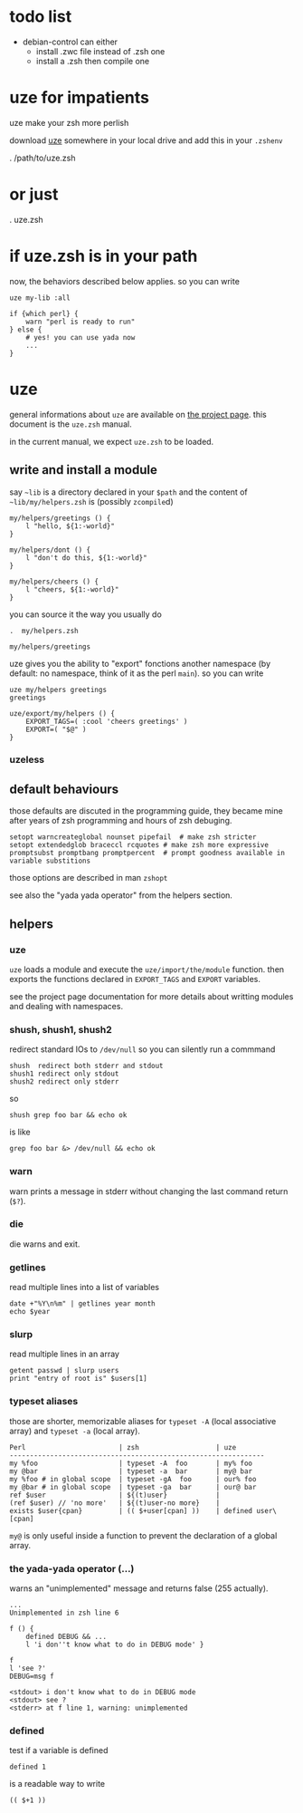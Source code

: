 # todo list

* debian-control can either
  * install .zwc file instead of .zsh one
  * install a .zsh then compile one

# uze for impatients

uze make your zsh more perlish

download [uze](https://raw.githubusercontent.com/zsh-uze/uze/master/lib/uze.zsh)
somewhere in your local drive and add this in your `.zshenv`

  . /path/to/uze.zsh
  # or just
  . uze.zsh
  # if uze.zsh is in your path

now, the behaviors described below applies. so you can write

    uze my-lib :all

    if {which perl} {
        warn "perl is ready to run"
    } else {
        # yes! you can use yada now
        ...
    }

# uze

general informations about `uze` are available on
[the project page](https://github.com/zsh-uze). this document is the `uze.zsh`
manual.

in the current manual, we expect `uze.zsh` to be loaded.

## write and install a module

say `~lib` is a directory declared in your `$path` and the content of
`~lib/my/helpers.zsh` is (possibly `zcompile`d)

    my/helpers/greetings () {
        l "hello, ${1:-world}"
    }

    my/helpers/dont () {
        l "don't do this, ${1:-world}"
    }

    my/helpers/cheers () {
        l "cheers, ${1:-world}"
    }

you can source it the way you usually do

    .  my/helpers.zsh

    my/helpers/greetings

uze gives you the ability to "export" fonctions another namespace
(by default: no namespace, think of it as the perl `main`). so you can write

    uze my/helpers greetings
    greetings

    uze/export/my/helpers () {
        EXPORT_TAGS=( :cool 'cheers greetings' )
        EXPORT=( "$@" )
    }

### uzeless

## default behaviours

those defaults are discuted in the programming guide, they became mine after
years of zsh programming and hours of zsh debuging.

    setopt warncreateglobal nounset pipefail  # make zsh stricter
    setopt extendedglob braceccl rcquotes # make zsh more expressive
    promptsubst promptbang promptpercent  # prompt goodness available in variable substitions

those options are described in man `zshopt`

see also the "yada yada operator" from the helpers section.

## helpers

### uze

`uze` loads a module and execute the `uze/import/the/module` function. then
exports the functions declared in `EXPORT_TAGS` and `EXPORT` variables.

see the project page documentation for more details about writting modules and
dealing with namespaces.

### shush, shush1, shush2

redirect standard IOs to `/dev/null` so you can silently run a commmand

    shush  redirect both stderr and stdout
    shush1 redirect only stdout
    shush2 redirect only stderr

so

    shush grep foo bar && echo ok

is like

    grep foo bar &> /dev/null && echo ok

### warn

warn prints a message in stderr without changing the last command return (`$?`).

### die

die warns and exit.

### getlines

read multiple lines into a list of variables

    date +"%Y\n%m" | getlines year month
    echo $year

### slurp

read multiple lines in an array

    getent passwd | slurp users
    print "entry of root is" $users[1]

### typeset aliases

those are shorter, memorizable aliases for `typeset -A`
(local associative array) and `typeset -a` (local array).

    Perl                       | zsh                   | uze
    ---------------------------------------------------------------
    my %foo                    | typeset -A  foo       | my% foo
    my @bar                    | typeset -a  bar       | my@ bar
    my %foo # in global scope  | typeset -gA  foo      | our% foo
    my @bar # in global scope  | typeset -ga  bar      | our@ bar
    ref $user                  | ${(t)user}            |
    (ref $user) // 'no more'   | ${(t)user-no more}    |
    exists $user{cpan}         | (( $+user[cpan] ))    | defined user\[cpan]


`my@` is only useful inside a function to prevent the declaration
of a global array.

### the yada-yada operator (...)

warns an "unimplemented" message and returns false (255 actually).

    ...
    Unimplemented in zsh line 6

    f () {
        defined DEBUG && ...
        l 'i don''t know what to do in DEBUG mode' }

    f
    l 'see ?'
    DEBUG=msg f

    <stdout> i don't know what to do in DEBUG mode
    <stdout> see ?
    <stderr> at f line 1, warning: unimplemented

### defined

test if a variable is defined

    defined 1

is a readable way to write

    (( $+1 ))


